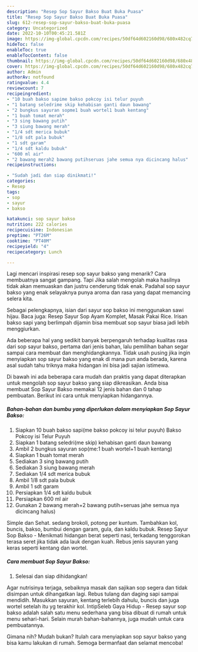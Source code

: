 ```yaml
---
description: "Resep Sop Sayur Bakso Buat Buka Puasa"
title: "Resep Sop Sayur Bakso Buat Buka Puasa"
slug: 612-resep-sop-sayur-bakso-buat-buka-puasa
category: Uncategorized
date: 2022-10-10T00:45:21.581Z
image: https://img-global.cpcdn.com/recipes/50df64d602160d98/680x482cq70/sop-sayur-bakso-foto-resep-utama.jpg
hideToc: false
enableToc: true
enableTocContent: false
thumbnail: https://img-global.cpcdn.com/recipes/50df64d602160d98/680x482cq70/sop-sayur-bakso-foto-resep-utama.jpg
cover: https://img-global.cpcdn.com/recipes/50df64d602160d98/680x482cq70/sop-sayur-bakso-foto-resep-utama.jpg
author: Admin
authorAv: notfound
ratingvalue: 4.4
reviewcount: 7
recipeingredient:
- "10 buah bakso sapime bakso pokcoy isi telur puyuh                      Bakso Pokcoy isi Telur Puyuh"
- "1 batang seledrime skip kehabisan ganti daun bawang"
- "2 bungkus sayuran sopme1 buah wortel1 buah kentang"
- "1 buah tomat merah"
- "3 sing bawang putih"
- "3 siung bawang merah"
- "1/4 sdt merica bubuk"
- "1/8 sdt pala bubuk"
- "1 sdt garam"
- "1/4 sdt kaldu bubuk"
- "600 ml air"
- "2 bawang merah2 bawang putihseruas jahe semua nya dicincang halus"
recipeinstructions:

- "Sudah jadi dan siap dinikmati!"
categories:
- Resep
tags:
- sop
- sayur
- bakso

katakunci: sop sayur bakso 
nutrition: 222 calories
recipecuisine: Indonesian
preptime: "PT26M"
cooktime: "PT40M"
recipeyield: "4"
recipecategory: Lunch

---
```



Lagi mencari inspirasi resep sop sayur bakso yang menarik? Cara membuatnya sangat gampang. Tapi Jika salah mengolah maka hasilnya tidak akan memuaskan dan justru cenderung tidak enak. Padahal sop sayur bakso yang enak selayaknya punya aroma dan rasa yang dapat memancing selera kita.


Sebagai pelengkapnya, isian dari sayur sop bakso ini menggunakan sawi hijau. Baca juga: Resep Sayur Sop Ayam Komplet, Masak Pakai Rice. Irisan bakso sapi yang berlimpah dijamin bisa membuat sop sayur biasa jadi lebih menggiurkan.

Ada beberapa hal yang sedikit banyak berpengaruh terhadap kualitas rasa dari sop sayur bakso, pertama dari jenis bahan, lalu pemilihan bahan segar sampai cara membuat dan menghidangkannya. Tidak usah pusing jika ingin menyiapkan sop sayur bakso yang enak di mana pun anda berada, karena asal sudah tahu triknya maka hidangan ini bisa jadi sajian istimewa.


Di bawah ini ada beberapa cara mudah dan praktis yang dapat diterapkan untuk mengolah sop sayur bakso yang siap dikreasikan. Anda bisa membuat Sop Sayur Bakso memakai 12 jenis bahan dan 0 tahap pembuatan. Berikut ini cara untuk menyiapkan hidangannya.

<!--inarticleads1-->

##### Bahan-bahan dan bumbu yang diperlukan dalam menyiapkan Sop Sayur Bakso:

1. Siapkan 10 buah bakso sapi(me bakso pokcoy isi telur puyuh)                      Bakso Pokcoy isi Telur Puyuh
1. Siapkan 1 batang seledri(me skip) kehabisan ganti daun bawang
1. Ambil 2 bungkus sayuran sop(me:1 buah wortel+1 buah kentang)
1. Siapkan 1 buah tomat merah
1. Sediakan 3 sing bawang putih
1. Sediakan 3 siung bawang merah
1. Sediakan 1/4 sdt merica bubuk
1. Ambil 1/8 sdt pala bubuk
1. Ambil 1 sdt garam
1. Persiapkan 1/4 sdt kaldu bubuk
1. Persiapkan 600 ml air
1. Gunakan 2 bawang merah+2 bawang putih+seruas jahe semua nya dicincang halus)


Simple dan Sehat. sedang brokoli, potong per kuntum. Tambahkan kol, buncis, bakso, bumbui dengan garam, gula, dan kaldu bubuk. Resep Sayur Sop Bakso - Menikmati hidangan berat seperti nasi, terkadang tenggorokan terasa seret jika tidak ada lauk dengan kuah. Rebus jenis sayuran yang keras seperti kentang dan wortel. 

<!--inarticleads2-->

##### Cara membuat Sop Sayur Bakso:


1. Selesai dan siap dihidangkan!

Agar nutrisinya terjaga, sebaiknya masak dan sajikan sop segera dan tidak disimpan untuk dihangatkan lagi. Rebus tulang dan daging sapi sampai mendidih. Masukkan sayuran, kentang terlebih dahulu, buncis dan juga wortel setelah itu yg terakhir kol. IntipSeleb Gaya Hidup - Resep sayur sop bakso adalah salah satu menu sederhana yang bisa dibuat di rumah untuk menu sehari-hari. Selain murah bahan-bahannya, juga mudah untuk cara pembuatannya. 

Gimana nih? Mudah bukan? Itulah cara menyiapkan sop sayur bakso yang bisa kamu lakukan di rumah. Semoga bermanfaat dan selamat mencoba!
